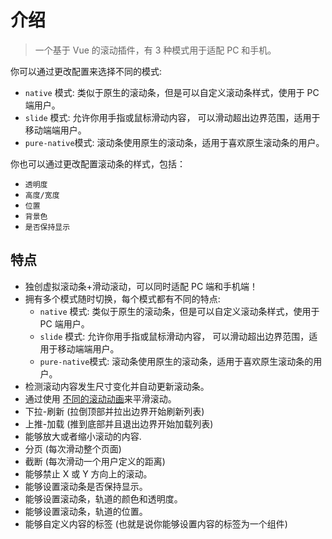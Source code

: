 # 介绍

> 一个基于 Vue 的滚动插件，有 3 种模式用于适配 PC 和手机。

你可以通过更改配置来选择不同的模式:

- `native` 模式: 类似于原生的滚动条，但是可以自定义滚动条样式，使用于 PC 端用户。
- `slide` 模式: 允许你用手指或鼠标滑动内容， 可以滑动超出边界范围，适用于移动端端用户。
- `pure-native`模式: 滚动条使用原生的滚动条，适用于喜欢原生滚动条的用户。

你也可以通过更改配置滚动条的样式，包括：

- `透明度`
- `高度/宽度`
- `位置`
- `背景色`
- `是否保持显示`

## 特点

- 独创虚拟滚动条+滑动滚动，可以同时适配 PC 端和手机端！
- 拥有多个模式随时切换，每个模式都有不同的特点:
  - `native` 模式: 类似于原生的滚动条，但是可以自定义滚动条样式，使用于 PC 端用户。
  - `slide` 模式: 允许你用手指或鼠标滑动内容， 可以滑动超出边界范围，适用于移动端端用户。
  - `pure-native`模式: 滚动条使用原生的滚动条，适用于喜欢原生滚动条的用户。
- 检测滚动内容发生尺寸变化并自动更新滚动条。
- 通过使用 [不同的滚动动画](http://vuescrolljs.yvescoding.org/zh/guide/Configuration.html#scrollpanel)来平滑滚动。
- 下拉-刷新 (拉倒顶部并拉出边界开始刷新列表)
- 上推-加载 (推到底部并且退出边界开始加载列表)
- 能够放大或者缩小滚动的内容.
- 分页 (每次滑动整个页面)
- 截断 (每次滑动一个用户定义的距离)
- 能够禁止 X 或 Y 方向上的滚动。
- 能够设置滚动条是否保持显示。
- 能够设置滚动条，轨道的颜色和透明度。
- 能够设置滚动条，轨道的位置。
- 能够自定义内容的标签 (也就是说你能够设置内容的标签为一个组件)
